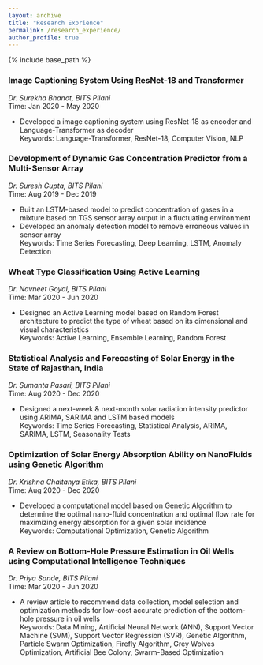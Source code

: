 ```yaml
---
layout: archive
title: "Research Exprience"
permalink: /research_experience/
author_profile: true
---
```



{% include base_path %}

<!--
{% for post in site.work_experience reversed %}
  {% include archive-single.html %}
{% endfor %}
-->

### Image Captioning System Using ResNet-18 and Transformer
*Dr. Surekha Bhanot, BITS Pilani* <br/>
Time: Jan 2020 - May 2020 <br/>
* Developed a image captioning system using ResNet-18 as encoder and Language-Transformer as decoder <br/>
Keywords: Language-Transformer, ResNet-18, Computer Vision, NLP<br/>

### Development of Dynamic Gas Concentration Predictor from a Multi-Sensor Array
*Dr. Suresh Gupta, BITS Pilani* <br/>
Time: Aug 2019 - Dec 2019 <br/>
* Built an LSTM-based model to predict concentration of gases in a mixture based on TGS sensor array output in a fluctuating environment 
* Developed an anomaly detection model to remove erroneous values in sensor array <br/>
Keywords: Time Series Forecasting, Deep Learning, LSTM, Anomaly Detection <br/>

### Wheat Type Classification Using Active Learning
*Dr. Navneet Goyal, BITS Pilani* <br/>
Time: Mar 2020 - Jun 2020 <br/>
* Designed an Active Learning model based on Random Forest architecture to predict the type of wheat based on its dimensional and visual characteristics <br/>
Keywords: Active Learning, Ensemble Learning, Random Forest <br/>

### Statistical Analysis and Forecasting of Solar Energy in the State of Rajasthan, India
*Dr. Sumanta Pasari, BITS Pilani* <br/>
Time: Aug 2020 - Dec 2020 <br/>
* Designed a next-week & next-month solar radiation intensity predictor using ARIMA, SARIMA and LSTM based models <br/>
Keywords: Time Series Forecasting, Statistical Analysis, ARIMA, SARIMA, LSTM, Seasonality Tests <br/>

### Optimization of Solar Energy Absorption Ability on NanoFluids using Genetic Algorithm
*Dr. Krishna Chaitanya Etika, BITS Pilani* <br/>
Time: Aug 2020 - Dec 2020 <br/>
* Developed a computational model based on Genetic Algorithm to determine the optimal nano-fluid concentration and optimal flow rate for maximizing energy absorption for a given solar incidence <br/>
Keywords: Computational Optimization, Genetic Algorithm <br/>

### A Review on Bottom-Hole Pressure Estimation in Oil Wells using Computational Intelligence Techniques
*Dr. Priya Sande, BITS Pilani* <br/>
Time: Mar 2020 - Jun 2020 <br/>
* A review article to recommend data collection, model selection and optimization methods for low-cost accurate prediction of the bottom-hole pressure in oil wells <br/>
Keywords: Data Mining, Artificial Neural Network (ANN), Support Vector Machine (SVM), Support Vector Regression (SVR), Genetic Algorithm, Particle Swarm Optimization, Firefly Algorithm, Grey Wolves Optimization, Artificial Bee Colony, Swarm-Based Optimization <br/>
